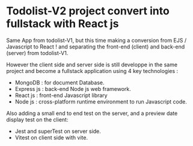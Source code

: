 # Todolist-V2 project convert into fullstack with React js
 
 Same App from todolist-V1, but this time making a conversion from EJS / Javascript to React ! and separating the front-end (client) and back-end (server) from todolist-V1.

However the client side and server side is still developpe in the same project and become a fullstack application using 4 key technologies : 

* MongoDB : for document Database.
* Express js : back-end Node js web framework.
* React js : front-end Javascript library
* Node js : cross-platform runtime environment to run Javascript code.

Also adding a small end to end test on the server, and a preview date display test on the client: 

* Jest and superTest on server side.
* Vitest on client side with vite. 